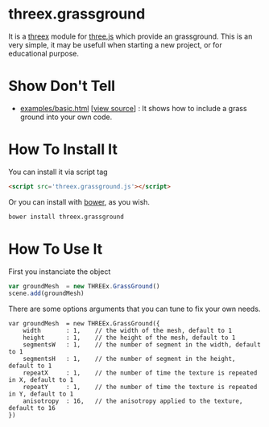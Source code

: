 threex.grassground
==================

It is a 
[threex](http://jeromeetienne.github.io/threex/) module 
for 
[three.js](http://threejs.org)
which provide an grassground. This is an very simple, it may be usefull
when starting a new project, or for educational purpose.

Show Don't Tell
===============
* [examples/basic.html](http://jeromeetienne.github.io/threex.grassground/examples/basic.html)
\[[view source](https://github.com/jeromeetienne/threex.grassground/blob/master/examples/basic.html)\] :
It shows how to include a grass ground into your own code.

How To Install It
=================

You can install it via script tag

```html
<script src='threex.grassground.js'></script>
```

Or you can install with [bower](http://bower.io/), as you wish.

```bash
bower install threex.grassground
```

How To Use It
=============

First you instanciate the object

```javascript
var groundMesh	= new THREEx.GrassGround()
scene.add(groundMesh)
```

There are some options arguments that you can tune to fix your own needs.

```
var groundMesh	= new THREEx.GrassGround({
	width		: 1,	// the width of the mesh, default to 1
	height		: 1, 	// the height of the mesh, default to 1
	segmentsW	: 1,	// the number of segment in the width, default to 1
	segmentsH	: 1,	// the number of segment in the height, default to 1
	repeatX		: 1,	// the number of time the texture is repeated in X, default to 1
	repeatY		: 1,	// the number of time the texture is repeated in Y, default to 1
	anisotropy	: 16,	// the anisotropy applied to the texture, default to 16
})
```











